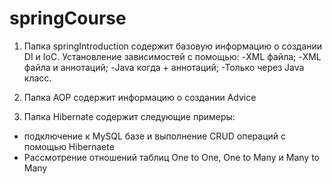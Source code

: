 # springCourse
1) Папка springIntroduction содержит базовую информацию о создании DI и IoC. 
Установление зависимостей с помощью:
-XML файла;
-XML файла и аннотаций;
-Java когда + аннотаций;
-Только через Java класс.

2) Папка AOP содержит информацию о создании Advice

3) Папка Hibernate содержит следующие примеры:
- подключение к MySQL базе и выполнение CRUD операций с помощью Hibernaete
- Рассмотрение отношений таблиц One to One, One to Many и Many to Many


